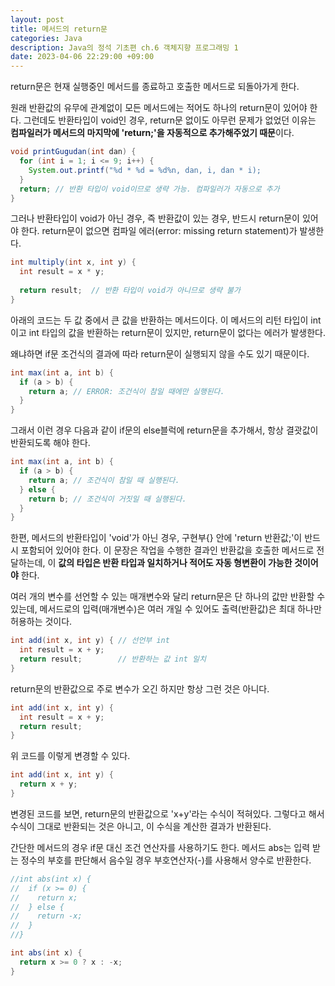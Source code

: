 ```yaml
---
layout: post
title: 메서드의 return문
categories: Java
description: Java의 정석 기초편 ch.6 객체지향 프로그래밍 1
date: 2023-04-06 22:29:00 +09:00
---
```

return문은 현재 실행중인 메서드를 종료하고 호출한 메서드로 되돌아가게 한다.

원래 반환값의 유무에 관계없이 모든 메서드에는 적어도 하나의 return문이 있어야 한다. 그런데도 반환타입이 void인 경우, return문 없이도 아무런 문제가 없었던 이유는 **컴파일러가 메서드의 마지막에 'return;'을 자동적으로 추가해주었기 때문**이다.

```java
void printGugudan(int dan) {
  for (int i = 1; i <= 9; i++) {
    System.out.printf("%d * %d = %d%n, dan, i, dan * i);
  }
  return; // 반환 타입이 void이므로 생략 가능. 컴파일러가 자동으로 추가
}
```

그러나 반환타입이 void가 아닌 경우, 즉 반환값이 있는 경우, 반드시 return문이 있어야 한다. return문이 없으면 컴파일 에러(error: missing return statement)가 발생한다.

```java
int multiply(int x, int y) {
  int result = x * y;
  
  return result;  // 반환 타입이 void가 아니므로 생략 불가
}
```


아래의 코드는 두 값 중에서 큰 값을 반환하는 메서드이다. 이 메서드의 리턴 타입이 int이고 int 타입의 값을 반환하는 return문이 있지만, return문이 없다는 에러가 발생한다.

왜냐하면 if문 조건식의 결과에 따라 return문이 실행되지 않을 수도 있기 때문이다.

```java
int max(int a, int b) {
  if (a > b) {
    return a; // ERROR: 조건식이 참일 때에만 실행된다.
  }
}
```

그래서 이런 경우 다음과 같이 if문의 else블럭에 return문을 추가해서, 항상 결괏값이 반환되도록 해야 한다.

```java
int max(int a, int b) {
  if (a > b) {
    return a; // 조건식이 참일 때 실행된다.
  } else {
    return b; // 조건식이 거짓일 때 실행된다.
  }
}
```


한편, 메서드의 반환타입이 'void'가 아닌 경우, 구현부{} 안에 'return 반환값;'이 반드시 포함되어 있어야 한다. 이 문장은 작업을 수행한 결과인 반환값을 호출한 메서드로 전달하는데, 이 **값의 타입은 반환 타입과 일치하거나 적어도 자동 형변환이 가능한 것이어야** 한다.

여러 개의 변수를 선언할 수 있는 매개변수와 달리 return문은 단 하나의 값만 반환할 수 있는데, 메서드로의 입력(매개변수)은 여러 개일 수 있어도 출력(반환값)은 최대 하나만 허용하는 것이다.

```java
int add(int x, int y) { // 선언부 int
  int result = x + y;
  return result;        // 반환하는 값 int 일치
}
```


return문의 반환값으로 주로 변수가 오긴 하지만 항상 그런 것은 아니다.

```java
int add(int x, int y) {
  int result = x + y;
  return result;
}
```

위 코드를 이렇게 변경할 수 있다.

```java
int add(int x, int y) {
  return x + y;
}
```

변경된 코드를 보면, return문의 반환값으로 'x+y'라는 수식이 적혀있다. 그렇다고 해서 수식이 그대로 반환되는 것은 아니고, 이 수식을 계산한 결과가 반환된다.


간단한 메서드의 경우 if문 대신 조건 연산자를 사용하기도 한다. 메서드 abs는 입력 받는 정수의 부호를 판단해서 음수일 경우 부호연산자(-)를 사용해서 양수로 반환한다.

```java
//int abs(int x) {
//  if (x >= 0) {
//    return x;
//  } else {
//    return -x;
//  }
//}

int abs(int x) {
  return x >= 0 ? x : -x;
}
```
